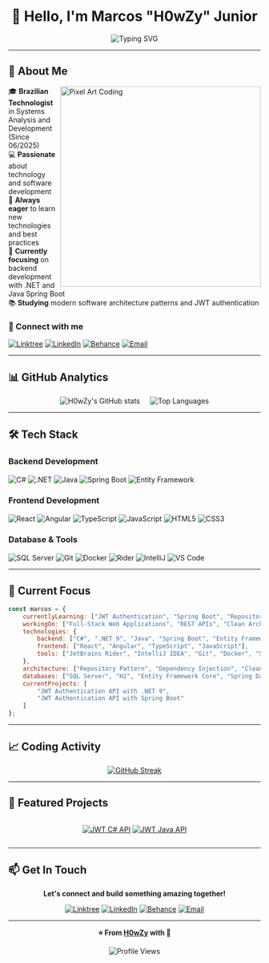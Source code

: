 # <div align="center">👋 Hello, I'm Marcos "H0wZy" Junior</div>

<div align="center">
  
![Typing SVG](https://readme-typing-svg.herokuapp.com?font=Fira+Code&weight=500&size=22&pause=1000&color=9945FF&center=true&vCenter=true&width=600&lines=Systems+Analysis+%26+Development+Technologist;Full-Stack+Developer;Technology+Enthusiast;Always+Learning+New+Things!)

</div>

---

## 🚀 About Me

<img align="right" alt="Pixel Art Coding" width="400" src="https://i.redd.it/bpxxqqvps4h91.gif">

🎓 **Brazilian Technologist** in Systems Analysis and Development (Since 06/2025)  
💻 **Passionate** about technology and software development  
🌱 **Always eager** to learn new technologies and best practices  
🎯 **Currently focusing** on backend development with .NET and Java Spring Boot  
📚 **Studying** modern software architecture patterns and JWT authentication  

### 🔗 Connect with me
[![Linktree](https://img.shields.io/badge/linktree-9945FF?style=for-the-badge&logo=linktree&logoColor=white)](https://www.linktr.ee/h0wzymarcos)
[![LinkedIn](https://img.shields.io/badge/LinkedIn-9945FF?style=for-the-badge&logo=linkedin&logoColor=white)](https://www.linkedin.com/in/marcosh0wzy/)
[![Behance](https://img.shields.io/badge/Behance-9945FF?style=for-the-badge&logo=behance&logoColor=white)](https://www.behance.net/marcosselzler)
[![Email](https://img.shields.io/badge/Email-9945FF?style=for-the-badge&logo=gmail&logoColor=white)](mailto:h0wzymarcos@gmail.com)

---

## 📊 GitHub Analytics

<div align="center" style="display: flex; justify-content: center; gap: 20px; flex-wrap: wrap;">
  
<img src="https://github-readme-stats.vercel.app/api?username=h0wzy&show_icons=true&theme=github_dark&hide_border=true&bg_color=000000&title_color=9945FF&icon_color=9945FF&text_color=ffffff" alt="H0wZy's GitHub stats" />

<img src="https://github-readme-stats.vercel.app/api/top-langs/?username=h0wzy&layout=compact&theme=github_dark&hide_border=true&bg_color=000000&title_color=9945FF&text_color=ffffff" alt="Top Languages" />

</div>

---

## 🛠️ Tech Stack

### **Backend Development**
<div style="display: inline_block">
  <img align="center" alt="C#" src="https://img.shields.io/badge/C%23-9945FF?style=for-the-badge&logo=c-sharp&logoColor=white"/>
  <img align="center" alt=".NET" src="https://img.shields.io/badge/.NET-9945FF?style=for-the-badge&logo=.net&logoColor=white"/>
  <img align="center" alt="Java" src="https://img.shields.io/badge/Java-9945FF?style=for-the-badge&logo=openjdk&logoColor=white"/>
  <img align="center" alt="Spring Boot" src="https://img.shields.io/badge/Spring%20Boot-9945FF?style=for-the-badge&logo=spring&logoColor=white"/>
  <img align="center" alt="Entity Framework" src="https://img.shields.io/badge/Entity%20Framework-9945FF?style=for-the-badge&logo=.net&logoColor=white"/>
</div>

### **Frontend Development**
<div style="display: inline_block">
  <img align="center" alt="React" src="https://img.shields.io/badge/React-9945FF?style=for-the-badge&logo=react&logoColor=white"/>
  <img align="center" alt="Angular" src="https://img.shields.io/badge/Angular-9945FF?style=for-the-badge&logo=angular&logoColor=white"/>
  <img align="center" alt="TypeScript" src="https://img.shields.io/badge/TypeScript-9945FF?style=for-the-badge&logo=typescript&logoColor=white"/>
  <img align="center" alt="JavaScript" src="https://img.shields.io/badge/JavaScript-9945FF?style=for-the-badge&logo=javascript&logoColor=white"/>
  <img align="center" alt="HTML5" src="https://img.shields.io/badge/HTML5-9945FF?style=for-the-badge&logo=html5&logoColor=white"/>
  <img align="center" alt="CSS3" src="https://img.shields.io/badge/CSS3-9945FF?style=for-the-badge&logo=css3&logoColor=white"/>
</div>

### **Database & Tools**
<div style="display: inline_block">
  <img align="center" alt="SQL Server" src="https://img.shields.io/badge/SQL%20Server-9945FF?style=for-the-badge&logo=microsoft-sql-server&logoColor=white"/>
  <img align="center" alt="Git" src="https://img.shields.io/badge/Git-9945FF?style=for-the-badge&logo=git&logoColor=white"/>
  <img align="center" alt="Docker" src="https://img.shields.io/badge/Docker-9945FF?style=for-the-badge&logo=docker&logoColor=white"/>
  <img align="center" alt="Rider" src="https://img.shields.io/badge/JetBrains%20Rider-9945FF?style=for-the-badge&logo=jetbrains&logoColor=white"/>
  <img align="center" alt="IntelliJ" src="https://img.shields.io/badge/IntelliJ%20IDEA-9945FF?style=for-the-badge&logo=intellij-idea&logoColor=white"/>
  <img align="center" alt="VS Code" src="https://img.shields.io/badge/VS%20Code-9945FF?style=for-the-badge&logo=visual-studio-code&logoColor=white"/>
</div>

---

## 🎯 Current Focus

```javascript
const marcos = {
    currentlyLearning: ["JWT Authentication", "Spring Boot", "Repository Pattern", "SOLID Principles"],
    workingOn: ["Full-Stack Web Applications", "REST APIs", "Clean Architecture"],
    technologies: {
        backend: ["C#", ".NET 9", "Java", "Spring Boot", "Entity Framework"],
        frontend: ["React", "Angular", "TypeScript", "JavaScript"],
        tools: ["JetBrains Rider", "IntelliJ IDEA", "Git", "Docker", "Swagger"]
    },
    architecture: ["Repository Pattern", "Dependency Injection", "Clean Code"],
    databases: ["SQL Server", "H2", "Entity Framework Core", "Spring Data JPA"],
    currentProjects: [
        "JWT Authentication API with .NET 9",
        "JWT Authentication API with Spring Boot"
    ]
};
```

---

## 📈 Coding Activity

<div align="center">
  
[![GitHub Streak](https://streak-stats.demolab.com?user=h0wzy&theme=dark&hide_border=true&background=000000&ring=9945FF&fire=9945FF&currStreakLabel=9945FF&sideNums=ffffff&currStreakNum=ffffff&sideLabels=ffffff)](https://git.io/streak-stats)

</div>

---

## 🌟 Featured Projects

<div align="center">
  <div style="display: flex; flex-direction: row; justify-content: center; align-items: center; gap: 20px; flex-wrap: nowrap;">
    
[![JWT C# API](https://github-readme-stats.vercel.app/api/pin/?username=h0wzy&repo=jwt-csharp&theme=github_dark&hide_border=true&bg_color=000000&title_color=9945FF&text_color=ffffff&icon_color=9945FF)](https://github.com/h0wzy/jwt-csharp)
[![JWT Java API](https://github-readme-stats.vercel.app/api/pin/?username=h0wzy&repo=jwt-java&theme=github_dark&hide_border=true&bg_color=000000&title_color=9945FF&text_color=ffffff&icon_color=9945FF)](https://github.com/h0wzy/jwt-java)

  </div>
</div>

---

## 📫 Get In Touch

<div align="center">

**Let's connect and build something amazing together!**

[![Linktree](https://img.shields.io/badge/linktree-9945FF?style=for-the-badge&logo=linktree&logoColor=white)](https://www.linktr.ee/h0wzymarcos)
[![LinkedIn](https://img.shields.io/badge/LinkedIn-9945FF?style=for-the-badge&logo=linkedin&logoColor=white)](https://www.linkedin.com/in/marcosh0wzy/)
[![Behance](https://img.shields.io/badge/Behance-9945FF?style=for-the-badge&logo=behance&logoColor=white)](https://www.behance.net/marcosselzler)
[![Email](https://img.shields.io/badge/Email-9945FF?style=for-the-badge&logo=gmail&logoColor=white)](mailto:h0wzymarcos@gmail.com)

</div>

---

<div align="center">
  
**⭐ From [H0wZy](https://github.com/h0wzy) with 💜**

![Profile Views](https://komarev.com/ghpvc/?username=h0wzy&color=9945FF&style=flat-square)

</div>
